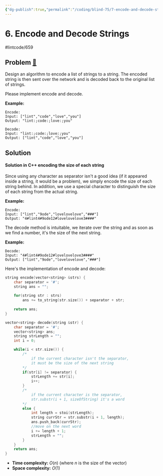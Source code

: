 ```yaml
---
{"dg-publish":true,"permalink":"/coding/blind-75/7-encode-and-decode-strings/","created":"2023-09-19T17:21:23.283+02:00","updated":"2023-09-19T17:21:23.283+02:00"}
---
```


# 6. Encode and Decode Strings
#lintcode/659
## Problem [🔗](https://www.lintcode.com/problem/659)
Design an algorithm to encode a list of strings to a string. The encoded string is then sent over the network and is decoded back to the original list of strings.

Please implement encode and decode.

**Example:**

```
Encode:
Input: ["lint","code","love","you"]
Output: "lint:;code:;love:;you"

Decode:
Input: "lint:;code:;love:;you"
Output: ["lint","code","love","you"]
```

## Solution
#### Solution in C++ encoding the size of each string
Since using any character as separator isn't a good idea (if it appeared inside a string, it would be a problem), we simply encode the size of each string behind.
In addition, we use a special character to distinguish the size of each string from the actual string.

**Example:**
```
Encode:
Input: ["lint","9ode","lovelovelove","###"]
Output: "4#lint4#9ode12#lovelovelove3####"
```

The decode method is intuitable, we iterate over the string and as soon as we find a number, it's the size of the next string.

**Example:**
```
Decode:
Input: "4#lint4#9ode12#lovelovelove3####"
Output: ["lint","9ode","lovelovelove","###"]
```

Here's the implementation of encode and decode:

```cpp
string encode(vector<string> &strs) {
	char separator = '#';
	string ans = "";
	
	for(string str : strs)
		ans += to_string(str.size()) + separator + str;
	
	return ans;
}

vector<string> decode(string &str) {
	char separator = '#'; 
	vector<string> ans;
	string strLength = "";
	int i = 0;

	while(i < str.size()) {
		/*
			if the current character isn't the separator,
			it must be the size of the next string 
		*/ 
		if(str[i] != separator) {
			strLength += str[i];
			i++;
		}
		/*
			if the current character is the separator,
			str.substr(i + 1, sizeOfString) it's a word
		*/ 
		else {
			int length = stoi(strLength);
			string currStr = str.substr(i + 1, length);
			ans.push_back(currStr);
			//move on the next word
			i += length + 1;
			strLength = "";
		}
	}
	return ans;
}
```
- **Time complexity:** $O(n)$ (where _n_ is the size of the vector)
- **Space complexity:** $O(1)$